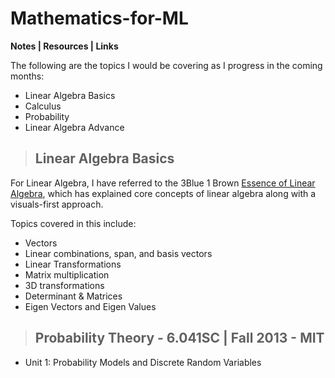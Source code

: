 # Mathematics-for-ML

**Notes | Resources | Links**

The following are the topics I would be covering as I progress in the coming months:

- Linear Algebra Basics
- Calculus
- Probability
- Linear Algebra Advance

> ## Linear Algebra Basics

For Linear Algebra, I have referred to the 3Blue 1 Brown [Essence of Linear Algebra](https://www.youtube.com/playlist?list=PLZHQObOWTQDPD3MizzM2xVFitgF8hE_ab), which has explained core concepts of linear algebra along with a visuals-first approach.

Topics covered in this include:

- Vectors
- Linear combinations, span, and basis vectors
- Linear Transformations
- Matrix multiplication
- 3D transformations
- Determinant & Matrices
- Eigen Vectors and Eigen Values

> ## Probability Theory - 6.041SC | Fall 2013 - MIT

- Unit 1: Probability Models and Discrete Random Variables
